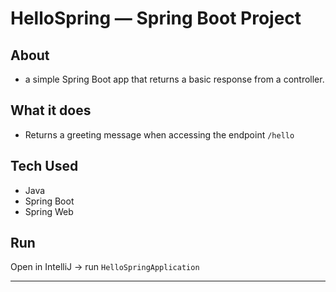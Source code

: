 # HelloSpring — Spring Boot Project

## About
- a simple Spring Boot app that returns a basic response from a controller.

## What it does
- Returns a greeting message when accessing the endpoint `/hello`

## Tech Used
- Java
- Spring Boot
- Spring Web

## Run
Open in IntelliJ → run `HelloSpringApplication`

---
